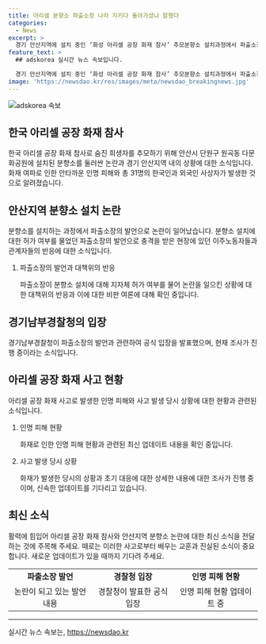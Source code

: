```yaml
---
title: 아리셀 분향소 파출소장 나라 지키다 돌아가셨냐 말했다
categories:
  - News
excerpt: >
  경기 안산지역에 설치 중인 ‘화성 아리셀 공장 화재 참사’ 추모분향소 설치과정에서 파출소장의 경솔한 발언으로 논란이 일고 있다. 분향소 설치 중 “(설치에 대해) 지자체 허가를 받았냐”고 발언한 A씨에 대책위가 비판을 했으며, 이에 대해 경기남부경찰청은 “부적절한 발언으로 파악”하고 A씨의 사과와 반성을 전했다. 또한, ‘화성 아리셀 공장 화재 참사’는 23명의 사망자와 상당수의 부상자가 발생한 중대참사로써 사회적 관심을 끌고 있다.
feature_text: >
  ## adskorea 실시간 뉴스 속보입니다.

  경기 안산지역에 설치 중인 ‘화성 아리셀 공장 화재 참사’ 추모분향소 설치과정에서 파출소장의 경솔한 발언으로 논란이 일고 있다. 분향소 설치 중 “(설치에 대해) 지자체 허가를 받았냐”고 발언한 A씨에 대책위가 비판을 했으며, 이에 대해 경기남부경찰청은 “부적절한 발언으로 파악”하고 A씨의 사과와 반성을 전했다. 또한, ‘화성 아리셀 공장 화재 참사’는 23명의 사망자와 상당수의 부상자가 발생한 중대참사로써 사회적 관심을 끌고 있다.
image: 'https://newsdao.kr/res/images/meta/newsdao_breakingnews.jpg'
---
```


<p><img src="https://newsdao.kr/res/images/meta/newsdao_breakingnews.jpg" alt="adskorea 속보" /></p>

<h2 data-ke-size="size26">한국 아리셀 공장 화재 참사</h2>

<p data-ke-size="size16">한국 아리셀 공장 화재 참사로 숨진 희생자를 추모하기 위해 안산시 단원구 원곡동 다문화공원에 설치된 분향소를 둘러싼 논란과 경기 안산지역 내의 상황에 대한 소식입니다. 화재 여파로 인한 안타까운 인명 피해와 총 31명의 한국인과 외국인 사상자가 발생한 것으로 알려졌습니다.</p>

<h2 data-ke-size="size26">안산지역 분향소 설치 논란</h2>

<p data-ke-size="size16">분향소를 설치하는 과정에서 파출소장의 발언으로 논란이 일어났습니다. 분향소 설치에 대한 허가 여부를 물었던 파출소장의 발언으로 충격을 받은 현장에 있던 이주노동자들과 관계자들의 반응에 대한 소식입니다.</p>

<ol>
    <li>파출소장의 발언과 대책위의 반응</li>
    <p data-ke-size="size16">파출소장이 분향소 설치에 대해 지자체 허가 여부를 물어 논란을 일으킨 상황에 대한 대책위의 반응과 이에 대한 비판 여론에 대해 확인 중입니다.</p>
</ol>

<h2 data-ke-size="size26">경기남부경찰청의 입장</h2>

<p data-ke-size="size16">경기남부경찰청이 파출소장의 발언과 관련하여 공식 입장을 발표했으며, 현재 조사가 진행 중이라는 소식입니다.</p>

<h2 data-ke-size="size26">아리셀 공장 화재 사고 현황</h2>

<p data-ke-size="size16">아리셀 공장 화재 사고로 발생한 인명 피해와 사고 발생 당시 상황에 대한 현황과 관련된 소식입니다.</p>

<ol>
    <li>인명 피해 현황</li>
    <p data-ke-size="size16">화재로 인한 인명 피해 현황과 관련된 최신 업데이트 내용을 확인 중입니다.</p>
    <li>사고 발생 당시 상황</li>
    <p data-ke-size="size16">화재가 발생한 당시의 상황과 초기 대응에 대한 상세한 내용에 대한 조사가 진행 중이며, 신속한 업데이트를 기다리고 있습니다.</p>
</ol>

<h2 data-ke-size="size26">최신 소식</h2>

<p data-ke-size="size16">활력에 힘입어 아리셀 공장 화재 참사와 안산지역 분향소 논란에 대한 최신 소식을 전달하는 것에 주목해 주세요. 때로는 이러한 사고로부터 배우는 교훈과 진실된 소식이 중요합니다. 새로운 업데이트가 있을 때까지 기다려 주세요.</p>

<table>
    <tbody>
        <tr>
            <td style="text-align: center; height: 17px;"><b>파출소장 발언</b></td>
            <td style="text-align: center; height: 17px;"><b>경찰청 입장</b></td>
            <td style="text-align: center; height: 17px;"><b>인명 피해 현황</b></td>
        </tr>
        <tr>
            <td style="text-align: center; height: 17px;">논란이 되고 있는 발언 내용</td>
            <td style="text-align: center; height: 17px;">경찰청이 발표한 공식 입장</td>
            <td style="text-align: center; height: 17px;">인명 피해 현황 업데이트 중</td>
        </tr>
    </tbody>
</table>

<p><hr></p>
실시간 뉴스 속보는, <a href="https://newsdao.kr" rel="dofollow">https://newsdao.kr</a>


